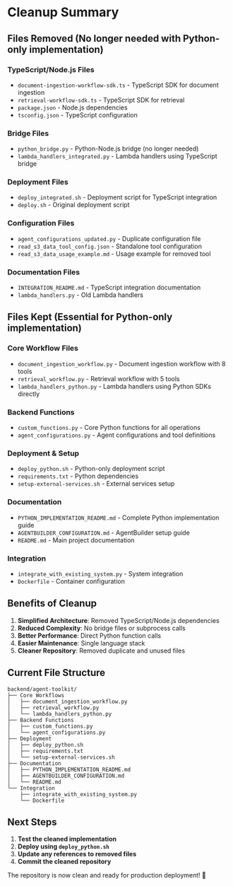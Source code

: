 # Cleanup Summary

## Files Removed (No longer needed with Python-only implementation)

### TypeScript/Node.js Files
- `document-ingestion-workflow-sdk.ts` - TypeScript SDK for document ingestion
- `retrieval-workflow-sdk.ts` - TypeScript SDK for retrieval
- `package.json` - Node.js dependencies
- `tsconfig.json` - TypeScript configuration

### Bridge Files
- `python_bridge.py` - Python-Node.js bridge (no longer needed)
- `lambda_handlers_integrated.py` - Lambda handlers using TypeScript bridge

### Deployment Files
- `deploy_integrated.sh` - Deployment script for TypeScript integration
- `deploy.sh` - Original deployment script

### Configuration Files
- `agent_configurations_updated.py` - Duplicate configuration file
- `read_s3_data_tool_config.json` - Standalone tool configuration
- `read_s3_data_usage_example.md` - Usage example for removed tool

### Documentation Files
- `INTEGRATION_README.md` - TypeScript integration documentation
- `lambda_handlers.py` - Old Lambda handlers

## Files Kept (Essential for Python-only implementation)

### Core Workflow Files
- `document_ingestion_workflow.py` - Document ingestion workflow with 8 tools
- `retrieval_workflow.py` - Retrieval workflow with 5 tools
- `lambda_handlers_python.py` - Lambda handlers using Python SDKs directly

### Backend Functions
- `custom_functions.py` - Core Python functions for all operations
- `agent_configurations.py` - Agent configurations and tool definitions

### Deployment & Setup
- `deploy_python.sh` - Python-only deployment script
- `requirements.txt` - Python dependencies
- `setup-external-services.sh` - External services setup

### Documentation
- `PYTHON_IMPLEMENTATION_README.md` - Complete Python implementation guide
- `AGENTBUILDER_CONFIGURATION.md` - AgentBuilder setup guide
- `README.md` - Main project documentation

### Integration
- `integrate_with_existing_system.py` - System integration
- `Dockerfile` - Container configuration

## Benefits of Cleanup

1. **Simplified Architecture**: Removed TypeScript/Node.js dependencies
2. **Reduced Complexity**: No bridge files or subprocess calls
3. **Better Performance**: Direct Python function calls
4. **Easier Maintenance**: Single language stack
5. **Cleaner Repository**: Removed duplicate and unused files

## Current File Structure

```
backend/agent-toolkit/
├── Core Workflows
│   ├── document_ingestion_workflow.py
│   ├── retrieval_workflow.py
│   └── lambda_handlers_python.py
├── Backend Functions
│   ├── custom_functions.py
│   └── agent_configurations.py
├── Deployment
│   ├── deploy_python.sh
│   ├── requirements.txt
│   └── setup-external-services.sh
├── Documentation
│   ├── PYTHON_IMPLEMENTATION_README.md
│   ├── AGENTBUILDER_CONFIGURATION.md
│   └── README.md
└── Integration
    ├── integrate_with_existing_system.py
    └── Dockerfile
```

## Next Steps

1. **Test the cleaned implementation**
2. **Deploy using `deploy_python.sh`**
3. **Update any references to removed files**
4. **Commit the cleaned repository**

The repository is now clean and ready for production deployment! 🚀
